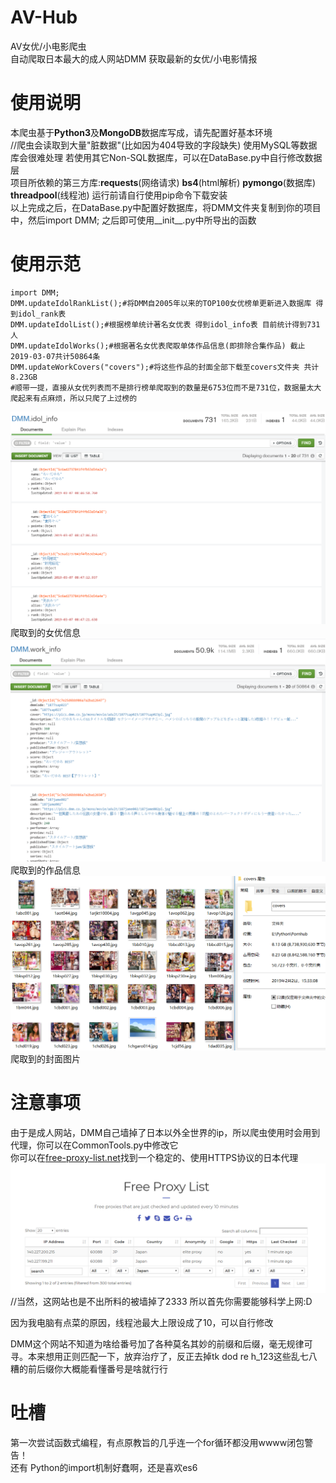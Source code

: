 # AV-Hub
AV女优/小电影爬虫  
自动爬取日本最大的成人网站DMM 获取最新的女优/小电影情报

# 使用说明
本爬虫基于**Python3**及**MongoDB**数据库写成，请先配置好基本环境  
//爬虫会读取到大量"脏数据"(比如因为404导致的字段缺失) 使用MySQL等数据库会很难处理  若使用其它Non-SQL数据库，可以在DataBase.py中自行修改数据层  
项目所依赖的第三方库:**requests**(网络请求) **bs4**(html解析) **pymongo**(数据库) **threadpool**(线程池) 运行前请自行使用pip命令下载安装  
以上完成之后，在DataBase.py中配置好数据库，将DMM文件夹复制到你的项目中，然后import DMM; 之后即可使用__init__.py中所导出的函数  

# 使用示范
```
import DMM;  
DMM.updateIdolRankList();#将DMM自2005年以来的TOP100女优榜单更新进入数据库 得到idol_rank表  
DMM.updateIdolList();#根据榜单统计著名女优表 得到idol_info表 目前统计得到731人  
DMM.updateIdolWorks();#根据著名女优表爬取单体作品信息(即排除合集作品) 截止2019-03-07共计50864条  
DMM.updateWorkCovers("covers");#将这些作品的封面全部下载至covers文件夹 共计8.23GB
#顺带一提，直接从女优列表而不是排行榜单爬取到的数量是6753位而不是731位，数据量太大爬起来有点麻烦，所以只爬了上过榜的
```
![](https://github.com/XiaYaoShiXin/AV-Hub/blob/master/preview/idol_info.PNG)
爬取到的女优信息
![](https://github.com/XiaYaoShiXin/AV-Hub/blob/master/preview/work_info.PNG)
爬取到的作品信息
![](https://github.com/XiaYaoShiXin/AV-Hub/blob/master/preview/cover.PNG)
爬取到的封面图片

# 注意事项  
由于是成人网站，DMM自己墙掉了日本以外全世界的ip，所以爬虫使用时会用到代理，你可以在CommonTools.py中修改它  
你可以在[free-proxy-list.net](https://free-proxy-list.net/)找到一个稳定的、使用HTTPS协议的日本代理
![](https://github.com/XiaYaoShiXin/AV-Hub/blob/master/preview/proxy.PNG)
//当然，这网站也是不出所料的被墙掉了2333 所以首先你需要能够科学上网:D  
  
因为我电脑有点菜的原因，线程池最大上限设成了10，可以自行修改  
  
DMM这个网站不知道为啥给番号加了各种莫名其妙的前缀和后缀，毫无规律可寻。本来想用正则匹配一下，放弃治疗了，反正去掉tk dod re h_123这些乱七八糟的前后缀你大概能看懂番号是啥就行行

# 吐槽  
第一次尝试函数式编程，有点原教旨的几乎连一个for循环都没用wwww闭包警告！  
还有 Python的import机制好蠢啊，还是喜欢es6

